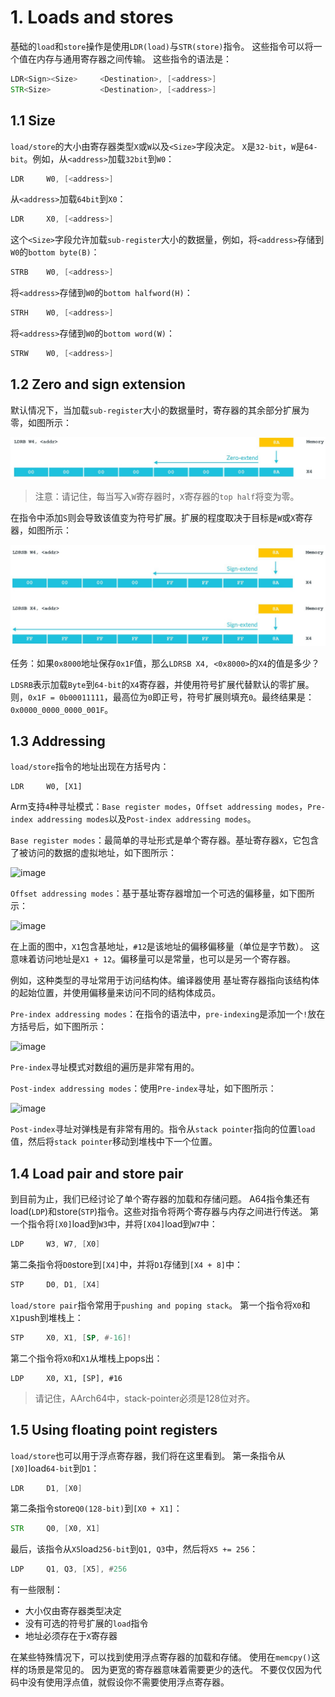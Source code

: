 # 1. Loads and stores

基础的`load`和`store`操作是使用`LDR(load)`与`STR(store)`指令。
这些指令可以将一个值在内存与通用寄存器之间传输。
这些指令的语法是：
```asm
LDR<Sign><Size>     <Destination>, [<address>]
STR<Size>           <Destination>, [<address>]
```

## 1.1 Size

`load/store`的大小由寄存器类型`X`或`W`以及`<Size>`字段决定。
`X`是`32-bit`，`W`是`64-bit`。例如，从`<address>`加载`32bit`到`W0`：
```asm
LDR     W0, [<address>]
```
从`<address>`加载`64bit`到`X0`：
```asm
LDR     X0, [<address>]
```
这个`<Size>`字段允许加载`sub-register`大小的数据量，例如，将`<address>`存储到`W0`的`bottom byte(B)`：
```asm
STRB    W0, [<address>]
```
将`<address>`存储到`W0`的`bottom halfword(H)`：
```asm
STRH    W0, [<address>]
```
将`<address>`存储到`W0`的`bottom word(W)`：
```asm
STRW    W0, [<address>]
```

## 1.2 Zero and sign extension

默认情况下，当加载`sub-register`大小的数据量时，寄存器的其余部分扩展为零，如图所示：

![image](./Images/0x1.png)

> 注意：请记住，每当写入`W`寄存器时，`X`寄存器的`top half`将变为零。

在指令中添加`S`则会导致该值变为符号扩展。扩展的程度取决于目标是`W`或`X`寄存器，如图所示：

![image](./Images/0x2.png)


任务：如果`0x8000`地址保存`0x1F`值，那么`LDRSB X4, <0x8000>`的`X4`的值是多少？

`LDSRB`表示加载`Byte`到`64-bit`的`X4`寄存器，并使用符号扩展代替默认的零扩展。则，`0x1F = 0b00011111`，最高位为`0`即正号，符号扩展则填充`0`。最终结果是：`0x0000_0000_0000_001F`。

## 1.3 Addressing

`load/store`指令的地址出现在方括号内：
```
LDR     W0, [X1]
```

Arm支持`4`种寻址模式：`Base register modes`，`Offset addressing modes`，`Pre-index addressing modes`以及`Post-index addressing modes`。

`Base register modes`：最简单的寻址形式是单个寄存器。基址寄存器`X`，它包含了被访问的数据的虚拟地址，如下图所示：

![image](./Images/0x03.png)

`Offset addressing modes`：基于基址寄存器增加一个可选的偏移量，如下图所示：

![image](./Images/0x04.png)

在上面的图中，`X1`包含基地址，`#12`是该地址的偏移偏移量（单位是字节数）。
这意味着访问地址是`X1 + 12`。偏移量可以是常量，也可以是另一个寄存器。

例如，这种类型的寻址常用于访问结构体。编译器使用 基址寄存器指向该结构体的起始位置，并使用偏移量来访问不同的结构体成员。

`Pre-index addressing modes`：在指令的语法中，`pre-indexing`是添加一个`!`放在方括号后，如下图所示：

![image](./Images/0x05.png)

`Pre-index`寻址模式对数组的遍历是非常有用的。

`Post-index addressing modes`：使用`Pre-index`寻址，如下图所示：

![image](./Images/0x06.png)

`Post-index`寻址对弹栈是有非常有用的。指令从`stack pointer`指向的位置`load`值，然后将`stack pointer`移动到堆栈中下一个位置。

## 1.4 Load pair and store pair

到目前为止，我们已经讨论了单个寄存器的加载和存储问题。
A64指令集还有load(`LDP`)和store(`STP`)指令。这些对指令将两个寄存器与内存之间进行传送。
第一个指令将`[X0]`load到`W3`中，并将`[X04]`load到`W7`中：
```asm
LDP     W3, W7, [X0]
```
第二条指令将`D0`store到`[X4]`中，并将`D1`存储到`[X4 + 8]`中：
```asm
STP     D0, D1, [X4]
```
`load/store pair`指令常用于`pushing and poping stack`。 
第一个指令将`X0`和`X1`push到堆栈上：
```asm
STP     X0, X1, [SP, #-16]!
```
第二个指令将`X0`和`X1`从堆栈上pops出：
```
LDP     X0, X1, [SP], #16
```

> 请记住，AArch64中，stack-pointer必须是128位对齐。

## 1.5 Using floating point registers

`load/store`也可以用于浮点寄存器，我们将在这里看到。
第一条指令从`[X0]`load`64-bit`到`D1`：
```asm
LDR     D1, [X0]
```
第二条指令store`Q0(128-bit)`到`[X0 + X1]`：
```asm
STR     Q0, [X0, X1]
```
最后，该指令从`X5`load`256-bit`到`Q1, Q3`中，然后将`X5 += 256`：
```asm
LDP     Q1, Q3, [X5], #256
```
有一些限制：
- 大小仅由寄存器类型决定
- 没有可选的符号扩展的`load`指令
- 地址必须存在于`X`寄存器

在某些特殊情况下，可以找到使用浮点寄存器的加载和存储。
使用在`memcpy()`这样的场景是常见的。
因为更宽的寄存器意味着需要更少的迭代。
不要仅仅因为代码中没有使用浮点值，就假设你不需要使用浮点寄存器。
